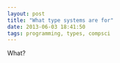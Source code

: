 ```yaml
---
layout: post
title: "What type systems are for"
date: 2013-06-03 18:41:50
tags: programming, types, compsci
---
```


What?

